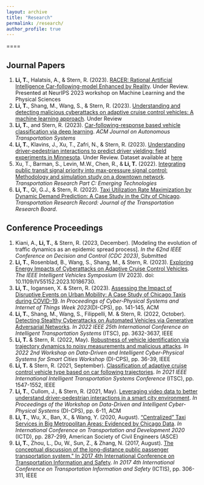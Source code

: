 ```yaml
---
layout: archive
title: "Research"
permalink: /research/
author_profile: true
---
```


<!-- Currently under construction-->
====


## Journal Papers
1. **Li, T.**, Halatsis, A., & Stern, R. (2023). [RACER: Rational Artificial Intelligence Car-following-model Enhanced by Reality](https://arxiv.org/abs/2312.07003). Under Review. Presented at NeurIPS 2023 workshop on Machine Learning and the Physical Sciences
2. **Li, T.**, Shang, M., Wang, S., & Stern, R. (2023). [Understanding and detecting malicious cyberattacks on adaptive cruise control vehicles: A machine learning approach](https://arxiv.org/abs/2310.17091). Under Review
3. **Li, T.**, and Stern, R. (2023). [Car-following-response based vehicle classification via deep learning](https://dl.acm.org/doi/abs/10.1145/3603369). *ACM Journal on Autonomous Transportation Systems*
4. **Li, T.**, Klavins, J., Xu, T., Zafri, N., & Stern, R. (2023). [Understanding driver-pedestrian interactions to predict driver yielding: field experiments in Minnesota](https://arxiv.org/abs/2312.15113). Under Review. Dataset available at [here](https://www.researchgate.net/publication/371488219_Naturalistic_open-source_pedestrian-driver_yielding_dataset_collected_in_Minnesota)
5. Xu, T., Barman, S., Levin, M.W., Chen, R., & **Li, T.** (2022). [Integrating public transit signal priority into max-pressure signal control: Methodology and simulation study on a downtown network](https://www.sciencedirect.com/science/article/pii/S0968090X22000602). *Transportation Research Part C: Emerging Technologies*
6. **Li, T.**, Qi, G.J., & Stern, R. (2022). [Taxi Utilization Rate Maximization by Dynamic Demand Prediction: A Case Study in the City of Chicago](https://journals.sagepub.com/doi/full/10.1177/03611981211059769). *Transportation Research Record: Journal of the Transportation Research Board*. 




## Conference Proceedings
1. Kiani, A., **Li, T.**, & Stern, R. (2023, December). [Modeling the evolution of traffic dynamics as an epidemic spread process]. *In the 62nd IEEE Conference on Decision and Control (CDC 2023)*, Submitted
2. **Li, T.**, Rosenblad, B., Wang, S., Shang, M., & Stern, R. (2023). [Exploring Energy Impacts of Cyberattacks on Adaptive Cruise Control Vehicles](https://www.researchgate.net/publication/371472640_Exploring_Energy_Impacts_of_Cyberattacks_on_Adaptive_Cruise_Control_Vehicles). *The IEEE Intelligent Vehicles Symposium* (IV 2023). doi: 10.1109/IV55152.2023.10186730.
3. **Li, T.**, Iogansen, X. & Stern, R. (2023). [Assessing the Impact of Disruptive Events on Urban Mobility: A Case Study of Chicago Taxis during COVID-19](https://dl.acm.org/doi/abs/10.1145/3576914.3587708). *In Proceedings of Cyber-Physical Systems and Internet of Things Week 2023*(DI-CPS), pp. 141-145, ACM
4. **Li, T.**, Shang, M., Wang, S., Filippelli, M.  & Stern, R. (2022, October). [Detecting Stealthy Cyberattacks on Automated Vehicles via Generative Adversarial Networks](https://ieeexplore.ieee.org/abstract/document/9922128). *In 2022 IEEE 25th International Conference on Intelligent Transportation Systems* (ITSC), pp. 3632-3637, IEEE
5. **Li, T.** & Stern, R. (2022, May). [Robustness of vehicle identification via trajectory dynamics to noisy measurements and malicious attacks](https://ieeexplore.ieee.org/abstract/document/9805368). *In 2022 2nd Workshop on Data-Driven and Intelligent Cyber-Physical Systems for Smart Cities Workshop* (DI-CPS), pp. 36-39, IEEE
6. **Li, T.** & Stern, R. (2021, September). [Classification of adaptive cruise control vehicle type based on car following trajectories](https://ieeexplore.ieee.org/abstract/document/9564462). *In 2021 IEEE International Intelligent Transportation Systems Conference* (ITSC), pp. 1547-1552, IEEE
7. **Li, T.**, Cullom, J., & Stern, R. (2021, May). [Leveraging video data to better understand driver-pedestrian interactions in a smart city environment](https://dl.acm.org/doi/abs/10.1145/3459609.3460524). *In Proceedings of the Workshop on Data-Driven and Intelligent Cyber-Physical Systems* (DI-CPS), pp. 6-11, ACM
8. **Li, T.**, Wu, X., Ban, X., & Wang, Y. (2020, August). [“Centralized” Taxi Services in Big Metropolitan Areas: Evidenced by Chicago Data](https://ascelibrary.org/doi/abs/10.1061/9780784483169.024). *In International Conference on Transportation and Development 2020* (ICTD), pp. 287-299, American Society of Civil Engineers (ASCE)
9. **Li, T.**, Zhou, L., Du, W., Sun, Z., & Zhang, N. (2017, August). [The conceptual discussion of the long-distance public passenger transportation system." In 2017 4th International Conference on Transportation Information and Safety](https://ieeexplore.ieee.org/abstract/document/8047781). *In 2017 4th International Conference on Transportation Information and Safety* (ICTIS), pp. 306-311, IEEE


<br/>
<script type='text/javascript' id='clustrmaps' src='//cdn.clustrmaps.com/map_v2.js?cl=ffffff&w=a&t=tt&d=mOLq8ml6_8GeJFfRaOGlKt1qOHfyBzpQU0YGiQEZeOA'></script>



